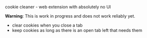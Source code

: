 cookie cleaner - web extension with absolutely no UI

**Warning**: This is work in progress and does not work reliably yet.

-	clear cookies when you close a tab
-	keep cookies as long as there is an open tab left that needs them
